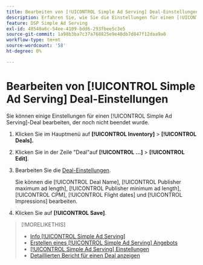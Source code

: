 ```yaml
---
title: Bearbeiten von [!UICONTROL Simple Ad Serving] Deal-Einstellungen
description: Erfahren Sie, wie Sie die Einstellungen für einen [!UICONTROL Simple Ad Serving] -Deal bearbeiten.
feature: DSP Simple Ad Serving
exl-id: 48540a6c-54ee-4109-bdd6-293fbee5c3e5
source-git-commit: 1a98b3ba7c37a768825e9e48db7d847f12daa9a0
workflow-type: tm+mt
source-wordcount: '58'
ht-degree: 0%

---
```


# Bearbeiten von [!UICONTROL Simple Ad Serving] Deal-Einstellungen

Sie können einige Einstellungen für einen [!UICONTROL Simple Ad Serving]-Deal bearbeiten, der noch nicht beendet wurde.

1. Klicken Sie im Hauptmenü auf **[!UICONTROL Inventory]** > **[!UICONTROL Deals].**

1. Klicken Sie in der Zeile &quot;Deal&quot;auf **[!UICONTROL ...]** > **[!UICONTROL Edit]**.

1. Bearbeiten Sie die [Deal-Einstellungen](simple-deal-settings.md).

   Sie können die [!UICONTROL Deal Name], [!UICONTROL Publisher maximum ad length], [!UICONTROL Publisher minimum ad length], [!UICONTROL CPM], [!UICONTROL Flight dates] und [!UICONTROL Impressions] bearbeiten.

1. Klicken Sie auf **[!UICONTROL Save]**.

>[!MORELIKETHIS]
>
>* [Info [!UICONTROL Simple Ad Serving]](simple-deal-about.md)
>* [Erstellen eines [!UICONTROL Simple Ad Serving] Angebots](simple-deal-create.md)
>* [[!UICONTROL Simple Ad Serving] Einstellungen](simple-deal-settings.md)
>* [Detaillierten Bericht für einen Deal anzeigen](/help/dsp/inventory/deal-view-report.md)

<!-- add back when reimplemented:
>* [View Event-Tracking Pixels for a [!UICONTROL Simple Ad Serving] Deal](simple-deal-show-pixels.md)
-->
